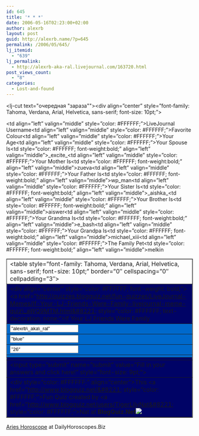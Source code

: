 ```yaml
---
id: 645
title: '* * *'
date: 2006-05-16T02:23:00+02:00
author: alexrb
layout: post
guid: http://alexrb.name/?p=645
permalink: /2006/05/645/
lj_itemid:
  - "639"
lj_permalink:
  - http://alexrb-aka-ral.livejournal.com/163720.html
post_views_count:
  - "8"
categories:
  - Lost-and-found
---
```

<lj-cut text="очередная "зараза""><div align=&#8221;center&#8221; style=&#8221;font-family: Tahoma, Verdana, Arial, Helvetica, sans-serif; font-size: 10pt;&#8221;><form action=&#8221;http://quizzes.blogquiz.net/fun-quizzes/LiveJournal-Memes/If-Your-LJ-Friends-Were-Family-livejournal-meme-quiz\_aWQ9MTM.html&#8221; method=&#8221;post&#8221; name=&#8221;quiz13&#8243;><table border=&#8221;1&#8243; cellspacing=&#8221;0&#8243; cellpadding=&#8221;0&#8243;><tr><td><table style=&#8221;font-family: Tahoma, Verdana, Arial, Helvetica, sans-serif; font-size: 10pt;&#8221; border=&#8221;0&#8243; cellspacing=&#8221;0&#8243; cellpadding=&#8221;3&#8243;><tr bgcolor=&#8221;#003366&#8243;><td colspan=&#8221;2&#8243; align=&#8221;center&#8221; valign=&#8221;middle&#8221;><div align=&#8221;center&#8221; style=&#8221;color: #FFFFFF; font-weight: bold;&#8221;><a href=&#8221;http://quizzes.blogquiz.net/fun-quizzes/LiveJournal-Memes/If-Your-LJ-Friends-Were-Family-livejournal-meme-quiz\_aWQ9MTM.html&#8221; style=&#8221;color: #FFFFFF; text-decoration: none;&#8221;>If Your LJ Friends Were Family</a></div></td></tr><tr bgcolor=&#8221;#6699CC&#8221;><td align=&#8221;left&#8221; valign=&#8221;middle&#8221; style=&#8221;color: #FFFFFF;&#8221;>LiveJournal Username</td><td align=&#8221;left&#8221; valign=&#8221;middle&#8221;><input type=&#8221;textbox&#8221; name=&#8221;ljusername&#8221; value=&#8221;alexrb\_aka\_ral&#8221; size=&#8221;20&#8243; maxlength=&#8221;64&#8243;></td></tr><tr bgcolor=&#8221;#6699CC&#8221;><td align=&#8221;left&#8221; valign=&#8221;middle&#8221; style=&#8221;color: #FFFFFF;&#8221;>Favorite Colour</td><td align=&#8221;left&#8221; valign=&#8221;middle&#8221;><input type=&#8221;textbox&#8221; name=&#8221;input:0&#8243; value=&#8221;blue&#8221; size=&#8221;20&#8243; maxlength=&#8221;64&#8243;></td></tr><tr bgcolor=&#8221;#6699CC&#8221;><td align=&#8221;left&#8221; valign=&#8221;middle&#8221; style=&#8221;color: #FFFFFF;&#8221;>Your Age</td><td align=&#8221;left&#8221; valign=&#8221;middle&#8221;><input type=&#8221;textbox&#8221; name=&#8221;input:1&#8243; value=&#8221;26&#8243; size=&#8221;20&#8243; maxlength=&#8221;64&#8243;></td></tr><tr bgcolor=&#8221;#6699CC&#8221; height=&#8221;5&#8243;><td colspan=&#8221;2&#8243;></td></tr><tr bgcolor=&#8221;#336699&#8243;><td align=&#8221;left&#8221; valign=&#8221;middle&#8221; style=&#8221;color: #FFFFFF;&#8221;>Your Spouse Is</td><td style=&#8221;color: #FFFFFF; font-weight:bold;&#8221; align=&#8221;left&#8221; valign=&#8221;middle&#8221;>\_excite\_</td></tr><tr bgcolor=&#8221;#336699&#8243;><td align=&#8221;left&#8221; valign=&#8221;middle&#8221; style=&#8221;color: #FFFFFF;&#8221;>Your Mother Is</td><td style=&#8221;color: #FFFFFF; font-weight:bold;&#8221; align=&#8221;left&#8221; valign=&#8221;middle&#8221;>zueva</td></tr><tr bgcolor=&#8221;#336699&#8243;><td align=&#8221;left&#8221; valign=&#8221;middle&#8221; style=&#8221;color: #FFFFFF;&#8221;>Your Father Is</td><td style=&#8221;color: #FFFFFF; font-weight:bold;&#8221; align=&#8221;left&#8221; valign=&#8221;middle&#8221;>wp\_man</td></tr><tr bgcolor=&#8221;#336699&#8243;><td align=&#8221;left&#8221; valign=&#8221;middle&#8221; style=&#8221;color: #FFFFFF;&#8221;>Your Sister Is</td><td style=&#8221;color: #FFFFFF; font-weight:bold;&#8221; align=&#8221;left&#8221; valign=&#8221;middle&#8221;>\_aishka\_</td></tr><tr bgcolor=&#8221;#336699&#8243;><td align=&#8221;left&#8221; valign=&#8221;middle&#8221; style=&#8221;color: #FFFFFF;&#8221;>Your Brother Is</td><td style=&#8221;color: #FFFFFF; font-weight:bold;&#8221; align=&#8221;left&#8221; valign=&#8221;middle&#8221;>aiswer</td></tr><tr bgcolor=&#8221;#336699&#8243;><td align=&#8221;left&#8221; valign=&#8221;middle&#8221; style=&#8221;color: #FFFFFF;&#8221;>Your Grandma Is</td><td style=&#8221;color: #FFFFFF; font-weight:bold;&#8221; align=&#8221;left&#8221; valign=&#8221;middle&#8221;>e\_bash</td></tr><tr bgcolor=&#8221;#336699&#8243;><td align=&#8221;left&#8221; valign=&#8221;middle&#8221; style=&#8221;color: #FFFFFF;&#8221;>Your Grandpa Is</td><td style=&#8221;color: #FFFFFF; font-weight:bold;&#8221; align=&#8221;left&#8221; valign=&#8221;middle&#8221;>michael_xiii</td></tr><tr bgcolor=&#8221;#336699&#8243;><td align=&#8221;left&#8221; valign=&#8221;middle&#8221; style=&#8221;color: #FFFFFF;&#8221;>The Family Pet</td><td style=&#8221;color: #FFFFFF; font-weight:bold;&#8221; align=&#8221;left&#8221; valign=&#8221;middle&#8221;>melkin</td></tr><tr bgcolor=&#8221;#003366&#8243; height=&#8221;5&#8243;><td colspan=&#8221;2&#8243;></td></tr><tr bgcolor=&#8221;#003366&#8243;><td colspan=&#8221;2&#8243; align=&#8221;center&#8221; valign=&#8221;middle&#8221;><div align=&#8221;center&#8221;><input type=&#8221;submit&#8221; name=&#8221;submit&#8221; value=&#8221;Fill in your answers and click here!&#8221; style=&#8221;font-size: 9pt;&#8221;></div></td></tr><tr bgcolor=&#8221;#003366&#8243;><td colspan=&#8221;2&#8243; align=&#8221;center&#8221; valign=&#8221;middle&#8221;><div style=&#8221;color: #FFFFFF;&#8221; align=&#8221;center&#8221;>This <a href=&#8221;http://www.blogquiz.net/&#8221; style=&#8221;color: #FFFFFF;&#8221;>Fun Quiz</a> created by <a href=&#8221;http://www.blogquiz.net/users/TigerLilyNat&#8221; style=&#8221;color: #FFFFFF;&#8221;>Nat</a> at <strong>BlogQuiz.Net</strong><img src=&#8221;http://70.84.102.91/x/blogquiz.net-blog/2&#8243; border=&#8221;0&#8243; width=&#8221;1&#8243; height=&#8221;1&#8243;></div></td></tr></table></td></tr></table><a href=&#8221;http://www.dailyhoroscopes.biz/aries/today/&#8221;>Aries Horoscope</a> at DailyHoroscopes.Biz</form><br></div>